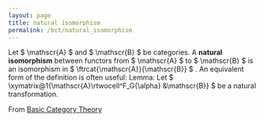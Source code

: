 ```yaml
---
layout: page
title: natural isomorphism
permalink: /bct/natural_isomorphism
---
```

Let $ \mathscr{A} $ and $ \mathscr{B} $ be categories. A **natural isomorphism** between functors from $ \mathscr{A} $ to $ \mathscr{B} $ is an isomorphism in $ \ftrcat{\mathscr{A}}{\mathscr{B}} $ . An equivalent form of the definition is often useful: Lemma: Let $ \xymatrix@1{\mathscr{A}\rtwocell^F_G{\alpha} &\mathscr{B}} $ be a natural transformation.


From [Basic Category Theory](https://mathgloss.github.io/MathGloss/bct.html)